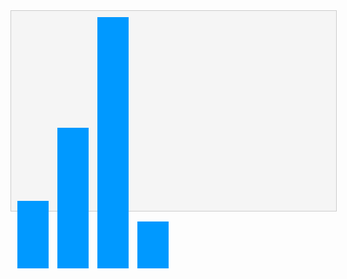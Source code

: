 <!DOCTYPE html>
<html>
  <head>
    <title>Bar Chart Example</title>
    <style>
      #chart {
        width: 500px;
        height: 300px;
        background-color: #f5f5f5;
        border: 1px solid #ccc;
        padding: 10px;
      }
      .bar {
        width: 50px;
        height: 0;
        background-color: #0099ff;
        margin-right: 10px;
        display: inline-block;
        vertical-align: bottom;
        transition: height 0.5s ease;
      }
    </style>
  </head>
  <body>
    <div id="chart">
      <div class="bar" style="height: 36%"></div>
      <div class="bar" style="height: 75%"></div>
      <div class="bar" style="height: 134%"></div>
      <div class="bar" style="height: 25%"></div>
    </div>
    <script>
      const bars = document.querySelectorAll('.bar');
      bars.forEach(bar => {
        bar.style.height = bar.getAttribute('style').split(':')[1];
      });
    </script>
  </body>
</html>
